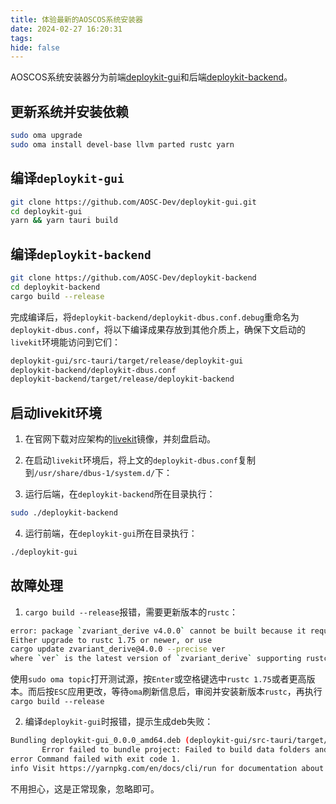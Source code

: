 ```yaml
---
title: 体验最新的AOSCOS系统安装器
date: 2024-02-27 16:20:31
tags:
hide: false
---
```


AOSCOS系统安装器分为前端[deploykit-gui](https://github.com/AOSC-Dev/deploykit-gui)和后端[deploykit-backend](https://github.com/AOSC-Dev/deploykit-backend)。


## 更新系统并安装依赖

```bash
sudo oma upgrade
sudo oma install devel-base llvm parted rustc yarn
```
## 编译`deploykit-gui`

```bash
git clone https://github.com/AOSC-Dev/deploykit-gui.git
cd deploykit-gui
yarn && yarn tauri build
```

## 编译`deploykit-backend`

```bash
git clone https://github.com/AOSC-Dev/deploykit-backend
cd deploykit-backend
cargo build --release
```
完成编译后，将`deploykit-backend/deploykit-dbus.conf.debug`重命名为`deploykit-dbus.conf`，将以下编译成果存放到其他介质上，确保下文启动的`livekit`环境能访问到它们：

```bash
deploykit-gui/src-tauri/target/release/deploykit-gui 
deploykit-backend/deploykit-dbus.conf
deploykit-backend/target/release/deploykit-backend
```

## 启动livekit环境

1. 在官网下载对应架构的[livekit](https://aosc.io/zh-cn/downloads/)镜像，并刻盘启动。

2. 在启动`livekit`环境后，将上文的`deploykit-dbus.conf`复制到`/usr/share/dbus-1/system.d/`下：

3. 运行后端，在`deploykit-backend`所在目录执行：

```bash
sudo ./deploykit-backend
```
4. 运行前端，在`deploykit-gui`所在目录执行：

```bash
./deploykit-gui
```

## 故障处理

1. `cargo build --release`报错，需要更新版本的`rustc`：

```bash
error: package `zvariant_derive v4.0.0` cannot be built because it requires rustc 1.75 or newer, while the currently active rustc version is 1.74.0
Either upgrade to rustc 1.75 or newer, or use
cargo update zvariant_derive@4.0.0 --precise ver
where `ver` is the latest version of `zvariant_derive` supporting rustc 1.74.0

```
使用`sudo oma topic`打开测试源，按`Enter`或空格键选中`rustc 1.75`或者更高版本。而后按`ESC`应用更改，等待`oma`刷新信息后，审阅并安装新版本`rustc`，再执行`cargo build --release`

2. 编译`deploykit-gui`时报错，提示生成deb失败：

```bash
Bundling deploykit-gui_0.0.0_amd64.deb (deploykit-gui/src-tauri/target/release/bundle/deb/deploykit-gui_0.0.0_amd64.deb)
       Error failed to bundle project: Failed to build data folders and files
error Command failed with exit code 1.
info Visit https://yarnpkg.com/en/docs/cli/run for documentation about this command.
```
不用担心，这是正常现象，忽略即可。